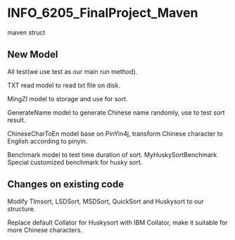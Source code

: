 # INFO_6205_FinalProject_Maven
maven struct

## New Model
All test(we use test as our main run method).

TXT read model to read txt file on disk.

MingZI model to storage and use for sort.

GenerateName model to generate Chinese name randomly, use to test sort result.

ChineseCharToEn model base on PinYin4j, transform Chinese character to English according to pinyin.

Benchmark model to test time duration of sort. MyHuskySortBenchmark Special customized benchmark for husky sort.

## Changes on existing code
Modify TImsort, LSDSort, MSDSort, QuickSort and Huskysort to our structure.

Replace default Collator for Huskysort with IBM Collator, make it suitable for more Chinese characters.
